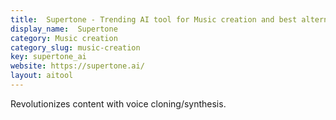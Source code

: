 ```yaml
---
title:  Supertone - Trending AI tool for Music creation and best alternatives
display_name:  Supertone
category: Music creation
category_slug: music-creation
key: supertone_ai
website: https://supertone.ai/
layout: aitool
---
```


Revolutionizes content with voice cloning/synthesis.
